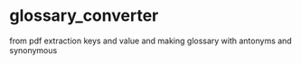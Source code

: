 # glossary_converter
from pdf extraction keys and value and making glossary with antonyms and synonymous
